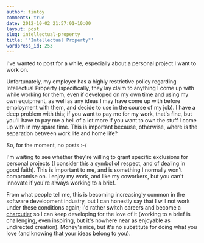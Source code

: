 ```yaml
---
author: tintoy
comments: true
date: 2012-10-02 21:57:01+10:00
layout: post
slug: intellectual-property
title: '"Intellectual Property"'
wordpress_id: 253
---
```


I've wanted to post for a while, especially about a personal project I want to work on.

Unfortunately, my employer has a highly restrictive policy regarding Intellectual Property (specifically, they lay claim to anything I come up with while working for them, even if developed on my own time and using my own equipment, as well as any ideas I may have come up with before employment with them, and decide to use in the course of my job). I have a deep problem with this; if you want to pay me for my work, that's fine, but you'll have to pay me a hell of a lot more if you want to own the stuff I come up with in my spare time. This is important because, otherwise, where is the separation between work life and home life?

So, for the moment, no posts :-/
<!--more-->
I'm waiting to see whether they're willing to grant specific exclusions for personal projects (I consider this a symbol of respect, and of dealing in good faith). This is important to me, and is something I normally won't compromise on. I enjoy my work, and like my coworkers, but you can't innovate if you're always working to a brief.

From what people tell me, this is becoming increasingly common in the software development industry, but I can honestly say that I will not work under these conditions again; I'd rather switch careers and become a [charcutier](http://blogs.masturbacon.com/masturbacon/) so I can keep developing for the love of it (working to a brief is challenging, even inspiring, but it's nowhere near as enjoyable as undirected creation). Money's nice, but it's no substitute for doing what you love (and knowing that your ideas belong to you).
